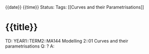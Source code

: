 {{date}} {{time}}
Status: 
Tags: [[Curves and their Parametrisations]]
# {{title}}

TD: YEAR1::TERM2::MA144 Modelling 2::01 Curves and their parametrisations 
Q: 
?
A: